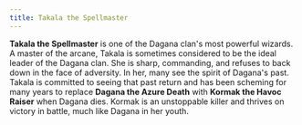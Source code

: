 ```yaml
---
title: Takala the Spellmaster
---
```


**Takala the Spellmaster** is one of the Dagana clan's most powerful wizards. A master of the arcane, Takala is sometimes considered to be the ideal leader of the Dagana clan. She is sharp, commanding, and refuses to back down in the face of adversity. In her, many see the spirit of Dagana's past. Takala is committed to seeing that past return and has been scheming for many years to replace **Dagana the Azure Death** with **Kormak the Havoc Raiser** when Dagana dies. Kormak is an unstoppable killer and thrives on victory in battle, much like Dagana in her youth.
